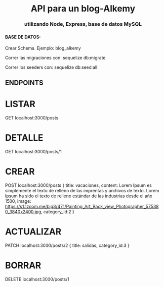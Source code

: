 <h1 align="center">API para un blog-Alkemy</h1>
<h3 align="center">utilizando Node, Express, base de datos MySQL</h3>

###
<h4>BASE DE DATOS:</h4>

<p>Crear Schema. Ejemplo: blog_alkemy</p>
<p>Correr las migraciones con: sequelize db:migrate</p>
<p>Correr los seeders con: sequelize db:seed:all</p>

###
## ENDPOINTS
# LISTAR
GET
localhost:3000/posts

# DETALLE
GET
localhost:3000/posts/1

# CREAR
POST
localhost:3000/posts
{
    title: vacaciones,
    content: Lorem Ipsum es simplemente el texto de relleno de las imprentas y archivos de texto. Lorem Ipsum ha sido el texto de relleno estándar de las industrias desde el año 1500,
    image: https://s1.1zoom.me/big3/471/Painting_Art_Back_view_Photographer_575380_3840x2400.jpg,
    category_id:2
}

# ACTUALIZAR
PATCH
localhost:3000/posts/2
{
    title: salidas,
    category_id:3
}

# BORRAR
DELETE
localhost:3000/posts/1


